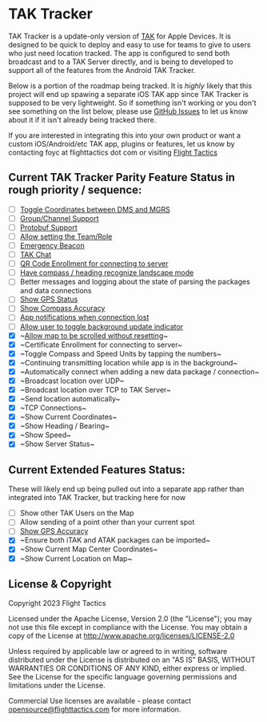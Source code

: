 #  TAK Tracker

TAK Tracker is a update-only version of [TAK](https://www.tak.gov) for Apple Devices. It is designed to be quick to deploy and easy to use for teams to give to users who just need location tracked. The app is configured to send both broadcast and to a TAK Server directly, and is being to developed to support all of the features from the Android TAK Tracker.

Below is a portion of the roadmap being tracked. It is _highly_ likely that this project will end up spawing a separate iOS TAK app since TAK Tracker is supposed to be very lightweight. So if something isn't working or you don't see something on the list below, please use [GitHub Issues](https://github.com/flighttactics/TAKTracker/issues) to let us know about it if it isn't already being tracked there.

If you are interested in integrating this into your own product or want a custom iOS/Android/etc TAK app, plugins or features, let us know by contacting foyc at flighttactics dot com or visiting [Flight Tactics](https://www.flighttactics.com)

## Current TAK Tracker Parity Feature Status in rough priority / sequence:

- [ ] [Toggle Coordinates between DMS and MGRS](https://github.com/flighttactics/TAKTracker/issues/8)
- [ ] [Group/Channel Support](https://github.com/flighttactics/TAKTracker/issues/14)
- [ ] [Protobuf Support](https://github.com/flighttactics/TAKTracker/issues/9)
- [ ] [Allow setting the Team/Role](https://github.com/flighttactics/TAKTracker/issues/10)
- [ ] [Emergency Beacon](https://github.com/flighttactics/TAKTracker/issues/11)
- [ ] [TAK Chat](https://github.com/flighttactics/TAKTracker/issues/12)
- [ ] [QR Code Enrollment for connecting to server](https://github.com/flighttactics/TAKTracker/issues/15)
- [ ] [Have compass / heading recognize landscape mode](https://github.com/flighttactics/TAKTracker/issues/16)
- [ ] Better messages and logging about the state of parsing the packages and data connections
- [ ] [Show GPS Status](https://github.com/flighttactics/TAKTracker/issues/7)
- [ ] [Show Compass Accuracy](https://github.com/flighttactics/TAKTracker/issues/7)
- [ ] [App notifications when connection lost](https://github.com/flighttactics/TAKTracker/issues/13)
- [ ] [Allow user to toggle background update indicator](https://github.com/flighttactics/TAKTracker/issues/17)
- [X] ~[Allow map to be scrolled without resetting](https://github.com/flighttactics/TAKTracker/issues/1)~
- [X] ~Certificate Enrollment for connecting to server~
- [X] ~Toggle Compass and Speed Units by tapping the numbers~
- [X] ~Continuing transmitting location while app is in the background~
- [X] ~Automatically connect when adding a new data package / connection~
- [x] ~Broadcast location over UDP~
- [x] ~Broadcast location over TCP to TAK Server~
- [x] ~Send location automatically~
- [x] ~TCP Connections~
- [x] ~Show Current Coordinates~
- [x] ~Show Heading / Bearing~
- [x] ~Show Speed~
- [x] ~Show Server Status~

## Current Extended Features Status:

These will likely end up being pulled out into a separate app rather than integrated into TAK Tracker, but tracking here for now

- [ ] Show other TAK Users on the Map
- [ ] Allow sending of a point other than your current spot
- [ ] [Show GPS Accuracy](https://github.com/flighttactics/TAKTracker/issues/7)
- [X] ~Ensure both iTAK and ATAK packages can be imported~
- [X] ~Show Current Map Center Coordinates~
- [x] ~Show Current Location on Map~

## License & Copyright

Copyright 2023 Flight Tactics

Licensed under the Apache License, Version 2.0 (the "License"); you may not use this file except in compliance with the License. You may obtain a copy of the License at http://www.apache.org/licenses/LICENSE-2.0

Unless required by applicable law or agreed to in writing, software distributed under the License is distributed on an "AS IS" BASIS, WITHOUT WARRANTIES OR CONDITIONS OF ANY KIND, either express or implied. See the License for the specific language governing permissions and limitations under the License.

Commercial Use licenses are available - please contact opensource@flighttactics.com for more information.

